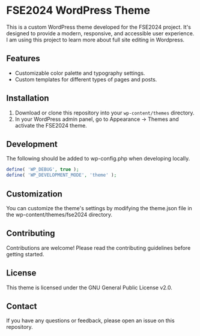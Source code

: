 # FSE2024 WordPress Theme

This is a custom WordPress theme developed for the FSE2024 project. It's designed to provide a modern, responsive, and accessible user experience. I am using this project to learn more about full site editing in Wordpress.

## Features

- Customizable color palette and typography settings.
- Custom templates for different types of pages and posts.

## Installation

1. Download or clone this repository into your `wp-content/themes` directory.
2. In your WordPress admin panel, go to Appearance -> Themes and activate the FSE2024 theme.

## Development

The following should be added to wp-config.php when developing locally.

```php
define( 'WP_DEBUG', true );
define( 'WP_DEVELOPMENT_MODE', 'theme' );
```

## Customization

You can customize the theme's settings by modifying the theme.json file in the wp-content/themes/fse2024 directory.

## Contributing

Contributions are welcome! Please read the contributing guidelines before getting started.

## License

This theme is licensed under the GNU General Public License v2.0.

## Contact

If you have any questions or feedback, please open an issue on this repository.
